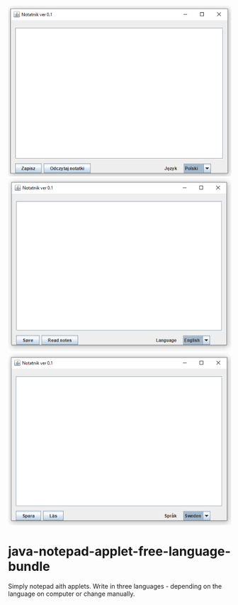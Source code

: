 ![alt text](https://github.com/edenlandpl/java-notepad-applet-free-language-bundle/blob/master/notepadPolish.PNG)
![alt text](https://github.com/edenlandpl/java-notepad-applet-free-language-bundle/blob/master/notepadEnglish.PNG)
![alt text](https://github.com/edenlandpl/java-notepad-applet-free-language-bundle/blob/master/notepadSweden.PNG)
# java-notepad-applet-free-language-bundle
Simply notepad aith applets. Write in three languages - depending on the language on computer or change manually.
